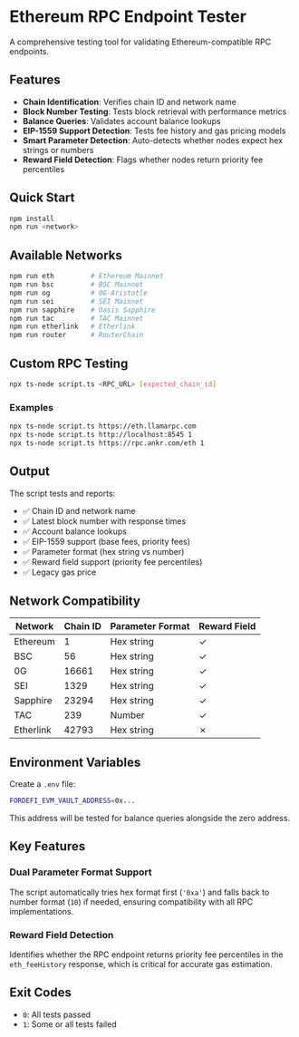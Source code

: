 # Ethereum RPC Endpoint Tester

A comprehensive testing tool for validating Ethereum-compatible RPC endpoints.

## Features

- **Chain Identification**: Verifies chain ID and network name
- **Block Number Testing**: Tests block retrieval with performance metrics
- **Balance Queries**: Validates account balance lookups
- **EIP-1559 Support Detection**: Tests fee history and gas pricing models
- **Smart Parameter Detection**: Auto-detects whether nodes expect hex strings or numbers
- **Reward Field Detection**: Flags whether nodes return priority fee percentiles

## Quick Start

```bash
npm install
npm run <network>
```

## Available Networks

```bash
npm run eth         # Ethereum Mainnet
npm run bsc         # BSC Mainnet
npm run og          # 0G-Aristotle
npm run sei         # SEI Mainnet
npm run sapphire    # Oasis Sapphire
npm run tac         # TAC Mainnet
npm run etherlink   # Etherlink
npm run router      # RouterChain
```

## Custom RPC Testing

```bash
npx ts-node script.ts <RPC_URL> [expected_chain_id]
```

### Examples

```bash
npx ts-node script.ts https://eth.llamarpc.com
npx ts-node script.ts http://localhost:8545 1
npx ts-node script.ts https://rpc.ankr.com/eth 1
```

## Output

The script tests and reports:

- ✅ Chain ID and network name
- ✅ Latest block number with response times
- ✅ Account balance lookups
- ✅ EIP-1559 support (base fees, priority fees)
- ✅ Parameter format (hex string vs number)
- ✅ Reward field support (priority fee percentiles)
- ✅ Legacy gas price

## Network Compatibility

| Network | Chain ID | Parameter Format | Reward Field |
|---------|----------|------------------|--------------|
| Ethereum | 1 | Hex string | ✓ |
| BSC | 56 | Hex string | ✓ |
| 0G | 16661 | Hex string | ✓ |
| SEI | 1329 | Hex string | ✓ |
| Sapphire | 23294 | Hex string | ✓ |
| TAC | 239 | Number | ✓ |
| Etherlink | 42793 | Hex string | ✗ |

## Environment Variables

Create a `.env` file:

```bash
FORDEFI_EVM_VAULT_ADDRESS=0x...
```

This address will be tested for balance queries alongside the zero address.

## Key Features

### Dual Parameter Format Support
The script automatically tries hex format first (`'0xa'`) and falls back to number format (`10`) if needed, ensuring compatibility with all RPC implementations.

### Reward Field Detection
Identifies whether the RPC endpoint returns priority fee percentiles in the `eth_feeHistory` response, which is critical for accurate gas estimation.

## Exit Codes

- `0`: All tests passed
- `1`: Some or all tests failed
